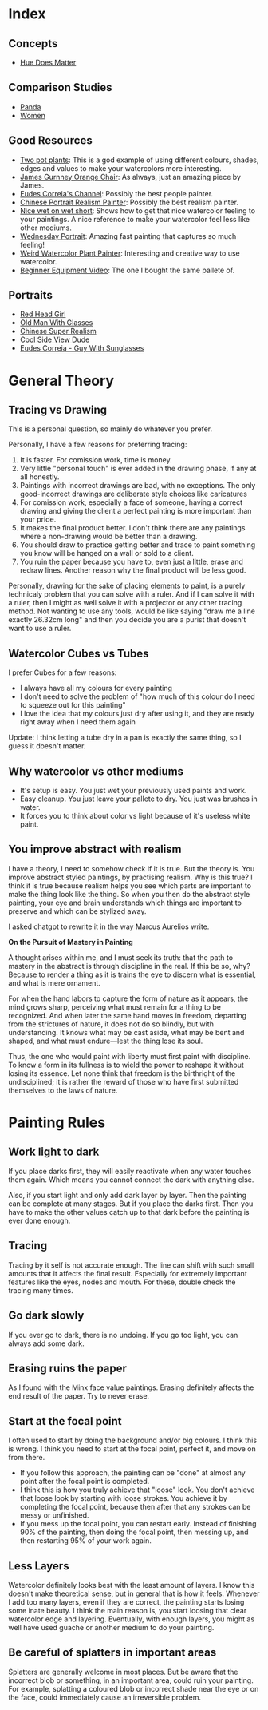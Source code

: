 # Index

## Concepts
- [Hue Does Matter](hue_does_matter/hue_does_matter.md)

## Comparison Studies
- [Panda](panda_study/panda_study.md)
- [Women](women/women.md)

## Good Resources

- [Two pot plants](https://www.youtube.com/watch?v=vbIiehO3AS0): This is a god example of using different colours, shades, edges and values to make your watercolors more interesting.
- [James Gurnney Orange Chair](https://www.youtube.com/watch?v=PNSAMeHz3dk): As always, just an amazing piece by James.
- [Eudes Correia's Channel](https://www.youtube.com/@eudeswatercolor/videos): Possibly the best people painter.
- [Chinese Portrait Realism Painter](https://www.youtube.com/watch?v=SI6rj_ZPGSs): Possibly the best realism painter.
- [Nice wet on wet short](https://www.youtube.com/shorts/VVVQ2oWTu3s): Shows how to get that nice watercolor feeling to your paintings. A nice reference to make your watercolor feel less like other mediums.
- [Wednesday Portrait](https://www.youtube.com/shorts/LFLXZo1Y4Dw): Amazing fast painting that captures so much feeling!
- [Weird Watercolor Plant Painter](https://www.youtube.com/shorts/5etEO6pbw8U): Interesting and creative way to use watercolor.
- [Beginner Equipment Video](https://www.youtube.com/watch?v=KTSvBWggajQ): The one I bought the same pallete of.

## Portraits

- [Red Head Girl](https://www.youtube.com/watch?v=BT1ltIMhbwE)
- [Old Man With Glasses](https://www.youtube.com/watch?v=ocPqEnxjoUY)
- [Chinese Super Realism](https://www.youtube.com/watch?v=SI6rj_ZPGSs)
- [Cool Side View Dude](https://www.youtube.com/watch?v=JL4wI3XDa3Y)
- [Eudes Correia - Guy With Sunglasses](https://www.youtube.com/watch?v=l_3eXZYcecQ)

# General Theory

## Tracing vs Drawing

This is a personal question, so mainly do whatever you prefer.

Personally, I have a few reasons for preferring tracing:
1. It is faster. For comission work, time is money.
2. Very little "personal touch" is ever added in the drawing phase, if any at all honestly.
3. Paintings with incorrect drawings are bad, with no exceptions. The only good-incorrect drawings are deliberate style choices like caricatures
4. For comission work, especially a face of someone, having a correct drawing and giving the client a perfect painting is more important than your pride.
5. It makes the final product better. I don't think there are any paintings where a non-drawing would be better than a drawing.
6. You should draw to practice getting better and trace to paint something you know will be hanged on a wall or sold to a client.
7. You ruin the paper because you have to, even just a little, erase and redraw lines. Another reason why the final product will be less good.

Personally, drawing for the sake of placing elements to paint, is a purely technicaly problem that you can solve with a ruler. And if I can solve it with a ruler, then I might as well solve it with a projector or any other tracing method. Not wanting to use any tools, would be like saying "draw me a line exactly 26.32cm long" and then you decide you are a purist that doesn't want to use a ruler.

## Watercolor Cubes vs Tubes

I prefer Cubes for a few reasons:
- I always have all my colours for every painting
- I don't need to solve the problem of "how much of this colour do I need to squeeze out for this painting"
- I love the idea that my colours just dry after using it, and they are ready right away when I need them again

Update: I think letting a tube dry in a pan is exactly the same thing, so I guess it doesn't matter. 

## Why watercolor vs other mediums

- It's setup is easy. You just wet your previously used paints and work.
- Easy cleanup. You just leave your pallete to dry. You just was brushes in water.
- It forces you to think about color vs light because of it's useless white paint.

## You improve abstract with realism

I have a theory, I need to somehow check if it is true. But the theory is. You improve abstract styled paintings, by practising realism. Why is this true? I think it is true because realism helps you see which parts are important to make the thing look like the thing. So when you then do the abstract style painting, your eye and brain understands which things are important to preserve and which can be stylized away.

I asked chatgpt to rewrite it in the way Marcus Aurelios write.

**On the Pursuit of Mastery in Painting**  

A thought arises within me, and I must seek its truth: that the path to mastery in the abstract is through discipline in the real. If this be so, why? Because to render a thing as it is trains the eye to discern what is essential, and what is mere ornament.  

For when the hand labors to capture the form of nature as it appears, the mind grows sharp, perceiving what must remain for a thing to be recognized. And when later the same hand moves in freedom, departing from the strictures of nature, it does not do so blindly, but with understanding. It knows what may be cast aside, what may be bent and shaped, and what must endure—lest the thing lose its soul.  

Thus, the one who would paint with liberty must first paint with discipline. To know a form in its fullness is to wield the power to reshape it without losing its essence. Let none think that freedom is the birthright of the undisciplined; it is rather the reward of those who have first submitted themselves to the laws of nature.

# Painting Rules

## Work light to dark

If you place darks first, they will easily reactivate when any water touches them again. Which means you cannot connect the dark with anything else.

Also, if you start light and only add dark layer by layer. Then the painting can be complete at many stages. But if you place the darks first. Then you have to make the other values catch up to that dark before the painting is ever done enough.

## Tracing

Tracing by it self is not accurate enough. The line can shift with such small amounts that it affects the final result. Especially for extremely important features like the eyes, nodes and mouth. For these, double check the tracing many times.

## Go dark slowly

If you ever go to dark, there is no undoing. If you go too light, you can always add some dark.

## Erasing ruins the paper

As I found with the Minx face value paintings. Erasing definitely affects the end result of the paper. Try to never erase.

## Start at the focal point

I often used to start by doing the background and/or big colours. I think this is wrong. I think you need to start at the focal point, perfect it, and move on from there.

- If you follow this approach, the painting can be "done" at almost any point after the focal point is completed.
- I think this is how you truly achieve that "loose" look. You don't achieve that loose look by starting with loose strokes. You achieve it by completing the focal point, because then after that any strokes can be messy or unfinished.
- If you mess up the focal point, you can restart early. Instead of finishing 90% of the painting, then doing the focal point, then messing up, and then restarting 95% of your work again.

## Less Layers

Watercolor definitely looks best with the least amount of layers. I know this doesn't make theoretical sense, but in general that is how it feels. Whenever I add too many layers, even if they are correct, the painting starts losing some inate beauty. I think the main reason is, you start loosing that clear watercolor edge and layering. Eventually, with enough layers, you might as well have used guache or another medium to do your painting.

## Be careful of splatters in important areas

Splatters are generally welcome in most places. But be aware that the incorrect blob or something, in an important area, could ruin your painting. For example, splatting a coloured blob or incorrect shade near the eye or on the face, could immediately cause an irreversible problem. 